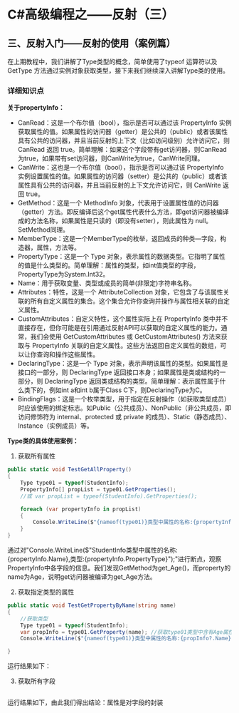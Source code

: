 # C#高级编程之——反射（三）

## 三、反射入门——反射的使用（案例篇）

在上期教程中，我们讲解了Type类型的概念，简单使用了typeof 运算符以及GetType 方法通过实例对象获取类型，接下来我们继续深入讲解Type类的使用。

### 详细知识点

**关于propertyInfo：**

- CanRead：这是一个布尔值（bool），指示是否可以通过该 PropertyInfo 实例获取属性的值。如果属性的访问器（getter）是公共的（public）或者该属性具有公共的访问器，并且当前反射的上下文（比如访问级别）允许访问它，则 CanRead 返回 true。简单理解：如果这个字段带有get访问器，则CanRead为true，如果带有set访问器，则CanWrite为true，CanWrite同理。
- CanWrite：这也是一个布尔值（bool），指示是否可以通过该 PropertyInfo 实例设置属性的值。如果属性的访问器（setter）是公共的（public）或者该属性具有公共的访问器，并且当前反射的上下文允许访问它，则 CanWrite 返回 true。
- GetMethod：这是一个 MethodInfo 对象，代表用于设置属性值的访问器（getter）方法。即反编译后这个get属性代表什么方法，即get访问器被编译成的方法名称，如果属性是只读的（即没有setter），则此属性为 null。SetMethod同理。
- MemberType：这是一个MemberType的枚举，返回成员的种类—字段，构造器，属性，方法等。
- PropertyType：这是一个 Type 对象，表示属性的数据类型。它指明了属性的值是什么类型的。简单理解：属性的类型，如int值类型的字段，PropertyType为System.Int32。
- Name：用于获取变量、类型或成员的简单(非限定)字符串名称。
- Attributes：特性，这是一个 AttributeCollection 对象，它包含了与该属性关联的所有自定义属性的集合。这个集合允许你查询并操作与属性相关联的自定义属性。
- CustomAttributes：自定义特性，这个属性实际上在 PropertyInfo 类中并不直接存在，但你可能是在引用通过反射API可以获取的自定义属性的能力。通常，我们会使用 GetCustomAttributes 或 GetCustomAttributes<T>() 方法来获取与 PropertyInfo 关联的自定义属性。这些方法返回自定义属性的数组，可以让你查询和操作这些属性。
- DeclaringType：这是一个 Type 对象，表示声明该属性的类型。如果属性是接口的一部分，则 DeclaringType 返回接口本身；如果属性是类或结构的一部分，则 DeclaringType 返回类或结构的类型。简单理解：表示属性属于什么类下的，例如int a和int b属于Class C下，则DeclaringType为C。
- BindingFlags：这是一个枚举类型，用于指定在反射操作（如获取类型成员）时应该使用的绑定标志。如Public（公共成员）、NonPublic（非公共成员，即访问修饰符为 internal、protected 或 private 的成员）、Static（静态成员）、Instance（实例成员）等。

**Type类的具体使用案例：**

1. 获取所有属性

```csharp
public static void TestGetAllProperty()
{
    Type type01 = typeof(StudentInfo);
    PropertyInfo[] propList = type01.GetProperties();
    //或 var propList = typeof(StudentInfo).GetProperties();

    foreach (var propertyInfo in propList)
    {
        Console.WriteLine($"{nameof(type01)}类型中属性的名称:{propertyInfo.Name},类型:{propertyInfo.PropertyType}");
    }
}
```

通过对"Console.WriteLine($"StudentInfo类型中属性的名称:{propertyInfo.Name},类型:{propertyInfo.PropertyType}");"进行断点，观察PropertyInfo中各字段的信息。我们发现GetMethod为get_Age()，而property的name为Age，说明get访问器被编译为get_Age方法。

2. 获取指定类型的属性

```csharp
public static void TestGetPropertyByName(string name)
{
    //获取类型
    Type type01 = typeof(StudentInfo);
    var propInfo = type01.GetProperty(name); //获取type01类型中含有Age属性的名称的方法
    Console.WriteLine($"{nameof(type01)}类型中属性的名称:{propInfo?.Name},类型:{propInfo?.PropertyType}");

}
```

运行结果如下：

3. 获取所有字段

```csharp

```

运行结果如下，由此我们得出结论：属性是对字段的封装